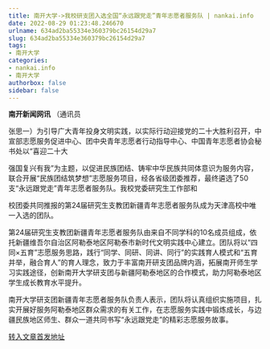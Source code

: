 ```yaml
---
title: 南开大学->我校研支团入选全国“永远跟党走”青年志愿者服务队 | nankai.info
date: 2022-08-29 01:23:48.246670
urlname: 634ad2ba55334e360379bc26154d29a7
slug: 634ad2ba55334e360379bc26154d29a7
tags: 
- 南开大学
categories:
- nankai.info
- 南开大学
authorbox: false
sidebar: false
---
```

**南开新闻网讯** （通讯员

张思一）为引导广大青年投身文明实践，以实际行动迎接党的二十大胜利召开，中宣部志愿服务促进中心、团中央青年志愿者行动指导中心、中国青年志愿者协会秘书处以“喜迎二十大

强国复兴有我”为主题，以促进民族团结、铸牢中华民族共同体意识为服务内容，联合开展“民族团结筑梦想”志愿服务项目，经各省级团委推荐，最终遴选了50支“永远跟党走”青年志愿者服务队。我校党委研究生工作部和
<!--more-->
校团委共同推报的第24届研究生支教团新疆青年志愿者服务队成为天津高校中唯一入选的团队。

第24届研究生支教团新疆青年志愿者服务队由来自不同学科的10名成员组成，依托新疆维吾尔自治区阿勒泰地区阿勒泰市新时代文明实践中心建立。团队将以“四同×五育”志愿服务思路，践行“同学、同研、同讲、同行”的实践育人模式和“五育并举，融合育人”的育人理念，致力于丰富南开研支团品牌内涵，拓展南开师生学习实践途径，创新南开大学研支团与新疆阿勒泰地区的合作模式，助力阿勒泰地区学生成长教育水平提升。

南开大学研支团新疆青年志愿者服务队负责人表示，团队将认真组织实施项目，扎实开展好服务阿勒泰地区群众需求的有关工作，在志愿服务实践中锻炼成长，与边疆民族地区师生、群众一道共同书写“永远跟党走”的精彩志愿服务故事。



[转入文章首发地址](http://news.nankai.edu.cn/ywsd/system/2022/08/23/030052482.shtml)